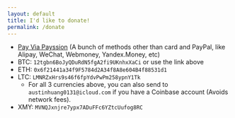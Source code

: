 ```yaml
---
layout: default
title: I'd like to donate!
permalink: /donate
---
```


<div id="accepton-form"></div> 
<script src="https://js.accepton.com/scripts/accepton.js" 
  class="accepton-button"
  data-public-key="pkey_94b45027db60823d"
  data-redirect-uri=""
  data-token="txn_c54bcb3ef314c8ca0d3ff53838b0438d"
  data-additional-fields=""
  data-customer-email=""
  data-target="accepton-form">
</script>

* <a  href='https://www.payssion.com/checkout/5942a5d395ee858f' target='_blank'>Pay Via Payssion</a> (A bunch of methods other than card and PayPal, like Alipay, WeChat, Webmoney, Yandex.Money, etc)
* BTC: `12tgbn6BoJyQDuRdN5fgA2fi9UKnhxXaCi` or use the link above
* ETH: `0x6f21441a34f9F5784d2A34f8A8e604B4f88531d1`
* LTC: `LMNRZxHrs9s46f6fpYdvPwPm258ypnY1Tk`
  * For all 3 currencies above, you can also send to `austinhuang0131@icloud.com` if you have a Coinbase account (Avoids network fees).
* XMY: `MVNQJxnjre7ypx7ADuFFc6YZtcUufog8RC`
